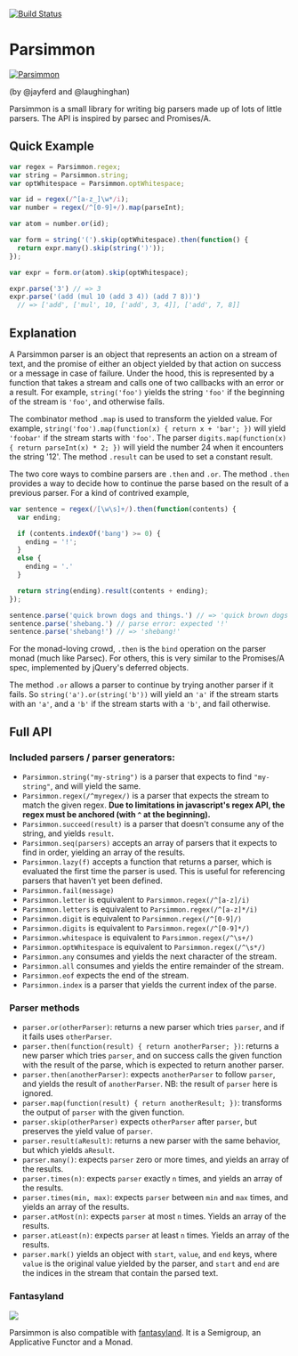 [![Build Status](https://secure.travis-ci.org/jayferd/parsimmon.png)](http://travis-ci.org/jayferd/parsimmon)

# Parsimmon

[![Parsimmon](http://i.imgur.com/wyKOf.png)](http://github.com/jayferd/parsimmon)

(by @jayferd and @laughinghan)

Parsimmon is a small library for writing big parsers made up of lots of little parsers.  The API is inspired by parsec and Promises/A.

## Quick Example

``` js
var regex = Parsimmon.regex;
var string = Parsimmon.string;
var optWhitespace = Parsimmon.optWhitespace;

var id = regex(/^[a-z_]\w*/i);
var number = regex(/^[0-9]+/).map(parseInt);

var atom = number.or(id);

var form = string('(').skip(optWhitespace).then(function() {
  return expr.many().skip(string(')'));
});

var expr = form.or(atom).skip(optWhitespace);

expr.parse('3') // => 3
expr.parse('(add (mul 10 (add 3 4)) (add 7 8))')
  // => ['add', ['mul', 10, ['add', 3, 4]], ['add', 7, 8]]
```

## Explanation

A Parsimmon parser is an object that represents an action on a stream
of text, and the promise of either an object yielded by that action on
success or a message in case of failure.  Under the hood, this is
represented by a function that takes a stream and calls one of two
callbacks with an error or a result.  For example, `string('foo')`
yields the string `'foo'` if the beginning of the stream is `'foo'`,
and otherwise fails.

The combinator method `.map` is used to transform the yielded value.
For example, `string('foo').map(function(x) { return x + 'bar'; })`
will yield `'foobar'` if the stream starts with `'foo'`.  The parser
`digits.map(function(x) { return parseInt(x) * 2; })` will yield
the number 24 when it encounters the string '12'.  The method
`.result` can be used to set a constant result.

The two core ways to combine parsers are `.then` and `.or`.  The
method `.then` provides a way to decide how to continue the parse
based on the result of a previous parser.  For a kind of contrived
example,

``` js
var sentence = regex(/[\w\s]+/).then(function(contents) {
  var ending;

  if (contents.indexOf('bang') >= 0) {
    ending = '!';
  }
  else {
    ending = '.'
  }

  return string(ending).result(contents + ending);
});

sentence.parse('quick brown dogs and things.') // => 'quick brown dogs and things.'
sentence.parse('shebang.') // parse error: expected '!'
sentence.parse('shebang!') // => 'shebang!'
```

For the monad-loving crowd, `.then` is the `bind` operation on
the parser monad (much like Parsec).  For others, this is very
similar to the Promises/A spec, implemented by jQuery's deferred
objects.

The method `.or` allows a parser to continue by trying another parser
if it fails.  So `string('a').or(string('b'))` will yield an `'a'` if
the stream starts with an `'a'`, and a `'b'` if the stream starts with
a `'b'`, and fail otherwise.

## Full API

### Included parsers / parser generators:
  - `Parsimmon.string("my-string")` is a parser that expects to find
    `"my-string"`, and will yield the same.
  - `Parsimmon.regex(/^myregex/)` is a parser that expects the stream
    to match the given regex.  **Due to limitations in javascript's regex
    API, the regex must be anchored (with `^` at the beginning).**
  - `Parsimmon.succeed(result)` is a parser that doesn't consume any of
    the string, and yields `result`.
  - `Parsimmon.seq(parsers)` accepts an array of parsers that it expects to find in order,
    yielding an array of the results.
  - `Parsimmon.lazy(f)` accepts a function that returns a parser, which is evaluated the
    first time the parser is used.  This is useful for referencing parsers that haven't yet
    been defined.
  - `Parsimmon.fail(message)`
  - `Parsimmon.letter` is equivalent to `Parsimmon.regex(/^[a-z]/i)`
  - `Parsimmon.letters` is equivalent to `Parsimmon.regex(/^[a-z]*/i)`
  - `Parsimmon.digit` is equivalent to `Parsimmon.regex(/^[0-9]/)`
  - `Parsimmon.digits` is equivalent to `Parsimmon.regex(/^[0-9]*/)`
  - `Parsimmon.whitespace` is equivalent to `Parsimmon.regex(/^\s+/)`
  - `Parsimmon.optWhitespace` is equivalent to `Parsimmon.regex(/^\s*/)`
  - `Parsimmon.any` consumes and yields the next character of the stream.
  - `Parsimmon.all` consumes and yields the entire remainder of the stream.
  - `Parsimmon.eof` expects the end of the stream.
  - `Parsimmon.index` is a parser that yields the current index of the parse.

### Parser methods
  - `parser.or(otherParser)`:
    returns a new parser which tries `parser`, and if it fails uses `otherParser`.
  - `parser.then(function(result) { return anotherParser; })`:
    returns a new parser which tries `parser`, and on success calls the
    given function with the result of the parse, which is expected to
    return another parser.
  - `parser.then(anotherParser)`:
    expects `anotherParser` to follow `parser`, and yields the result
    of `anotherParser`.  NB: the result of `parser` here is ignored.
  - `parser.map(function(result) { return anotherResult; })`:
    transforms the output of `parser` with the given function.
  - `parser.skip(otherParser)`
    expects `otherParser` after `parser`, but preserves the yield value
    of `parser`.
  - `parser.result(aResult)`:
    returns a new parser with the same behavior, but which yields `aResult`.
  - `parser.many()`:
    expects `parser` zero or more times, and yields an array of the results.
  - `parser.times(n)`:
    expects `parser` exactly `n` times, and yields an array of the results.
  - `parser.times(min, max)`:
    expects `parser` between `min` and `max` times, and yields an array
    of the results.
  - `parser.atMost(n)`:
    expects `parser` at most `n` times.  Yields an array of the results.
  - `parser.atLeast(n)`:
    expects `parser` at least `n` times.  Yields an array of the results.
  - `parser.mark()` yields an object with `start`, `value`, and `end` keys, where
    `value` is the original value yielded by the parser, and `start` and `end` are
    the indices in the stream that contain the parsed text.

### Fantasyland

[fantasyland]: https://github.com/fantasyland/fantasy-land "Fantasyland"
[fantasyland-logo]: https://github.com/fantasyland/fantasy-land/raw/master/logo.png

![][fantasyland-logo]

Parsimmon is also compatible with [fantasyland][].  It is a Semigroup, an Applicative Functor and a Monad.
